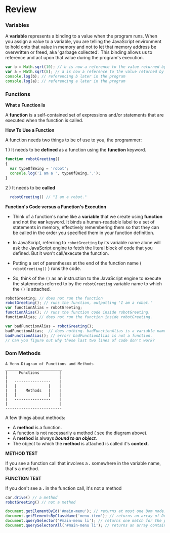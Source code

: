 # Review

### Variables

A **variable** represents a binding to a value when the program runs.  When you assign a value to a variable, you are telling the JavaScript environment to hold onto that value in memory and not to let that memory address be overwritten or freed, aka 'garbage collected'.  This binding allows us to reference and act upon that value during the program's execution.

```javascript
var b = Math.sqrt(10); // b is now a reference to the value returned by Math.sqrt(10)
var a = Math.sqrt(8); // a is now a reference to the value returned by Math.sqrt(8)
console.log(b); // referencing b later in the program
console.log(a); // referencing a later in the program

````

### Functions

**What a Function Is**

A **function** is a self-contained set of expressions and/or statements that are executed when the function is called.

**How To Use a Function**

A function needs two things to be of use to you, the programmer:

1 ) It needs to be **defined** as a function using the **function** keyword.
  ````javascript
  function robotGreeting()
  {
    var typeOfBeing = 'robot';
    console.log('I am a ', typeOfBeing,'.');
  }
  ````
2 ) It needs to be **called**

````javascript
  robotGreeting() // "I am a robot."
````

**Function's Code versus a Function's Execution**

+ Think of a function's name like a **variable** that we create using **function** and not the **var** keyword. It binds a human-readable label to a set of statements in memory, effectively remembering them so that they can be called in the order you specified them in your function definition. 

+ In JavaScript, referring to ```` robotGreeting ```` by its variable name alone will ask the JavaScript engine to fetch the literal block of code that you defined. But it won't call/execute the function.

+ Putting a set of parentheses at the end of the function name ( ````robotGreeting()```` ) runs the code.
+ So, think of the ````()```` as an instruction to the JavaScript engine to execute the statements referred to by the ````robotGreeting```` variable name to which the ````()```` is attached.

````javascript
robotGreeting; // does not run the function
robotGreeting(); // runs the function, outputting 'I am a robot.'
var functionAlias = robotGreeting;
functionAlias(); // runs the function code inside robotGreeting.  
functionAlias; // does not run the function inside robotGreeting.

var badFunctionAlias = robotGreeting();
badFunctionAlias;  // does nothing. badFunctionAlias is a variable name that is bound to 'undefined'.
badFunctionAlias(); // error! badFunctionAlias is not a function. 
// Can you figure out why these last two lines of code don't work?

````


### Dom Methods
````
A Venn-Diagram of Functions and Methods
_________________________
|     Functions         |
|                       |
|   ----------------    |
|   |              |    |
|   |    Methods   |    |
|   |              |    |
|   ----------------    |
|                       |
-------------------------

````
A few things about methods:
+ A **method** is a function.
+ A function is not necessarily a method ( see the diagram above).
+ A **method** is always ***bound to an object***.
+ The object to which the **method** is attached is called it's **context**.

**METHOD TEST**

If you see a function call that involves a **.** somewhere in the variable name, that's a method.

**FUNCTION TEST**

If you don't see a **.** in the function call, it's not a method

````javascript
car.drive() // a method
robotGreeting() // not a method

```` 

````javascript 
document.getElementById('#main-menu'); // returns at most one Dom node.
document.getElementsByClassName('menu-item'); // returns an array of Dom nodes.
document.querySelector('#main-menu li'); // returns one match for the provided selector
document.querySelectorAll('#main-menu li'); // returns an array containing all matches of the provided selector
````

